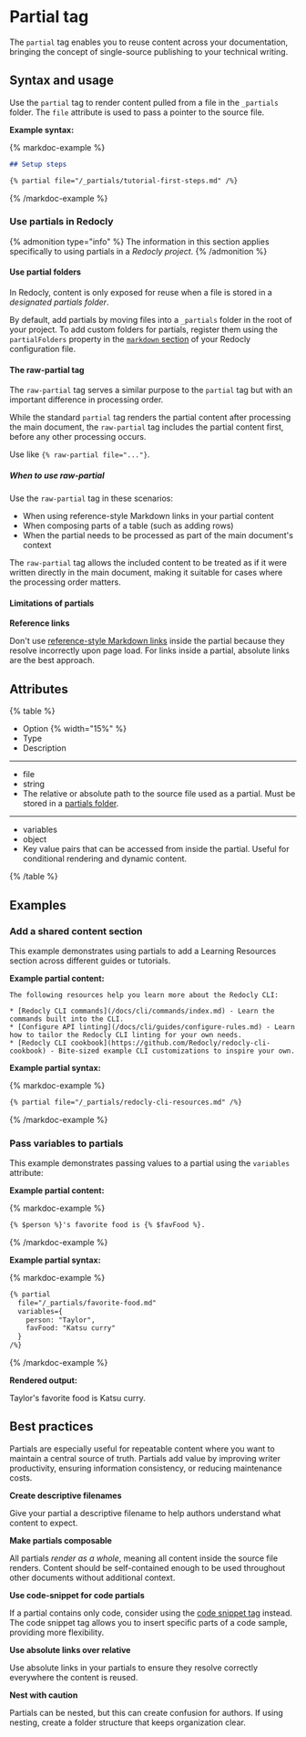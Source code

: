# Partial tag

The `partial` tag enables you to reuse content across your documentation, bringing the concept of single-source publishing to your technical writing.

## Syntax and usage

Use the `partial` tag to render content pulled from a file in the `_partials` folder.
The `file` attribute is used to pass a pointer to the source file.

**Example syntax:**

{% markdoc-example %}
  ```markdown {% process=false title="/docs/setup.md" %}
  ## Setup steps

  {% partial file="/_partials/tutorial-first-steps.md" /%}
  ```
{% /markdoc-example %}

### Use partials in Redocly

{% admonition type="info" %}
  The information in this section applies specifically to using partials in a _Redocly project_.
{% /admonition %}

#### Use partial folders

In Redocly, content is only exposed for reuse when a file is stored in a _designated partials folder_.

By default, add partials by moving files into a `_partials` folder in the root of your project.
To add custom folders for partials, register them using the `partialFolders` property in the [`markdown` section](../../../config/markdown.md) of your Redocly configuration file.

#### The raw-partial tag

The `raw-partial` tag serves a similar purpose to the `partial` tag but with an important difference in processing order.

While the standard `partial` tag renders the partial content after processing the main document, the `raw-partial` tag includes the partial content first, before any other processing occurs.

Use like `{% raw-partial file="..."}`.

##### When to use raw-partial

Use the `raw-partial` tag in these scenarios:

- When using reference-style Markdown links in your partial content
- When composing parts of a table (such as adding rows)
- When the partial needs to be processed as part of the main document's context

The `raw-partial` tag allows the included content to be treated as if it were written directly in the main document, making it suitable for cases where the processing order matters.

#### Limitations of partials

**Reference links**

Don't use [reference-style Markdown links](https://www.markdownguide.org/basic-syntax/#reference-style-links) inside the partial because they resolve incorrectly upon page load. For links inside a partial, absolute links are the best approach.

## Attributes

{% table %}

- Option {% width="15%" %}
- Type
- Description

---

- file
- string
- The relative or absolute path to the source file used as a partial.
  Must be stored in a [partials folder](#use-partial-folders).

---

- variables
- object
- Key value pairs that can be accessed from inside the partial.
  Useful for conditional rendering and dynamic content.

{% /table %}

## Examples

### Add a shared content section

This example demonstrates using partials to add a Learning Resources section across different guides or tutorials.

**Example partial content:**

```text {% title="/_partials/redocly-cli-resources.md" %}
The following resources help you learn more about the Redocly CLI:

* [Redocly CLI commands](/docs/cli/commands/index.md) - Learn the commands built into the CLI.
* [Configure API linting](/docs/cli/guides/configure-rules.md) - Learn how to tailor the Redocly CLI linting for your own needs.
* [Redocly CLI cookbook](https://github.com/Redocly/redocly-cli-cookbook) - Bite-sized example CLI customizations to inspire your own.
```

**Example partial syntax:**

{% markdoc-example %}
  ```markdown {% title="docs/cli/install.md" process=false %}
  {% partial file="/_partials/redocly-cli-resources.md" /%}
  ```
{% /markdoc-example %}

### Pass variables to partials

This example demonstrates passing values to a partial using the `variables` attribute:

**Example partial content:**

{% markdoc-example %}
```markdown {% title="/_partials/fav-food.md" process=false %}
{% $person %}'s favorite food is {% $favFood %}.
```
{% /markdoc-example %}

**Example partial syntax:**

{% markdoc-example %}
  ```markdown {% title="docs/about.md" process=false %}
  {% partial
    file="/_partials/favorite-food.md"
    variables={
      person: "Taylor",
      favFood: "Katsu curry"
    }
  /%}
  ```
{% /markdoc-example %}

**Rendered output:**

Taylor's favorite food is Katsu curry.

## Best practices

Partials are especially useful for repeatable content where you want to maintain a central source of truth.
Partials add value by improving writer productivity, ensuring information consistency, or reducing maintenance costs.

**Create descriptive filenames**

Give your partial a descriptive filename to help authors understand what content to expect.

**Make partials composable**

All partials _render as a whole_, meaning all content inside the source file renders.
Content should be self-contained enough to be used throughout other documents without additional context.

**Use code-snippet for code partials**

If a partial contains only code, consider using the [code snippet tag](./code-snippet.md) instead.
The code snippet tag allows you to insert specific parts of a code sample, providing more flexibility.

**Use absolute links over relative**

Use absolute links in your partials to ensure they resolve correctly everywhere the content is reused.

**Nest with caution**

Partials can be nested, but this can create confusion for authors.
If using nesting, create a folder structure that keeps organization clear.
